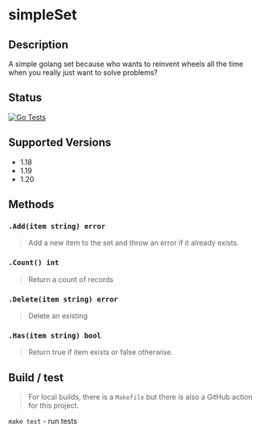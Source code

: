 simpleSet
=========

## Description

A simple golang set because who wants to reinvent wheels all the time
when you really just want to solve problems?

## Status

[![Go Tests](https://github.com/sam-caldwell/simpleSet/actions/workflows/go-tests.yaml/badge.svg)](https://github.com/sam-caldwell/simpleSet/actions/workflows/go-tests.yaml)

## Supported Versions

- 1.18
- 1.19
- 1.20

## Methods

### `.Add(item string) error`

> Add a new item to the set and throw an error if it already exists.

### `.Count() int`

> Return a count of records

### `.Delete(item string) error`

> Delete an existing

### `.Has(item string) bool`

> Return true if item exists or false otherwise.

## Build / test

> For local builds, there is a `Makefile` but there is also a GitHub action for this
> project.

`make test` - run tests 

